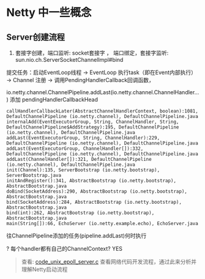 # Netty 中一些概念
## Server创建流程
1. 套接字创建，端口监听: socket套接字 ， 端口绑定，套接字监听: sun.nio.ch.ServerSocketChannelImpl#bind



提交任务：启动EventLoop线程 
  ->  EventLoop 执行task（即在Event内部执行）
     -> Channel 注册
         -> 调用PendingHandlerCallback回调函数，

io.netty.channel.ChannelPipeline.addLast(io.netty.channel.ChannelHandler...) 添加 pendingHandlerCallbackHead
```log
callHandlerCallbackLater(AbstractChannelHandlerContext, boolean):1081, DefaultChannelPipeline (io.netty.channel), DefaultChannelPipeline.java
internalAdd(EventExecutorGroup, String, ChannelHandler, String, DefaultChannelPipeline$AddStrategy):195, DefaultChannelPipeline (io.netty.channel), DefaultChannelPipeline.java
addLast(EventExecutorGroup, String, ChannelHandler):229, DefaultChannelPipeline (io.netty.channel), DefaultChannelPipeline.java
addLast(EventExecutorGroup, ChannelHandler[]):332, DefaultChannelPipeline (io.netty.channel), DefaultChannelPipeline.java
addLast(ChannelHandler[]):321, DefaultChannelPipeline (io.netty.channel), DefaultChannelPipeline.java
init(Channel):135, ServerBootstrap (io.netty.bootstrap), ServerBootstrap.java
initAndRegister():341, AbstractBootstrap (io.netty.bootstrap), AbstractBootstrap.java
doBind(SocketAddress):290, AbstractBootstrap (io.netty.bootstrap), AbstractBootstrap.java
bind(SocketAddress):284, AbstractBootstrap (io.netty.bootstrap), AbstractBootstrap.java
bind(int):262, AbstractBootstrap (io.netty.bootstrap), AbstractBootstrap.java
main(String[]):66, EchoServer (io.netty.example.echo), EchoServer.java
```
往ChannelPipeline添加的任务(pipeline.addLast)何时执行



? 每个handler都有自己的ChannelContext? YES


> 查看: [code_unix_epoll_server.c](https://github.com/Berries-Wang/UNIX-NOTE/blob/master/007.UNIX_NET/000.IO%E5%A4%8D%E7%94%A8/code_unix_epoll_server.c) 查看网络代码开发流程，通过此来分析并理解Netty启动流程